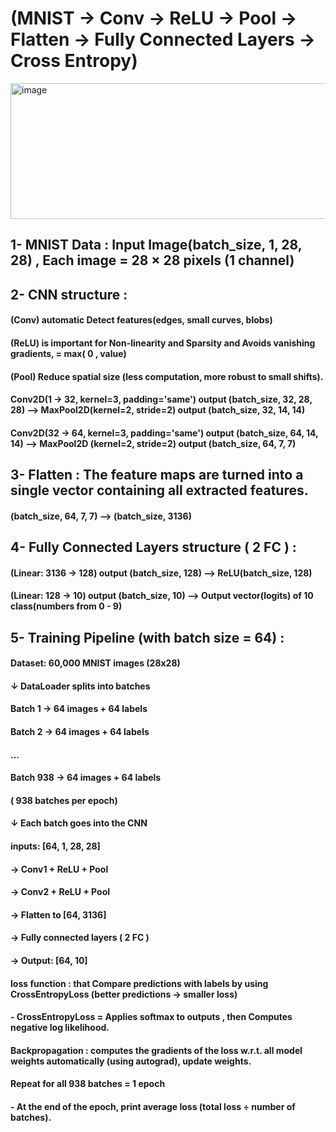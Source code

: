 # (MNIST -> Conv -> ReLU -> Pool -> Flatten -> Fully Connected Layers -> Cross Entropy) 

<img width="1048" height="217" alt="image" src="https://github.com/user-attachments/assets/ab5f3270-96ab-438e-bdfa-0eb9573c6016" />

## 1- MNIST Data : Input Image(batch_size, 1, 28, 28) , Each image = 28 × 28 pixels (1 channel)

## 2- CNN structure :
#### (Conv) automatic Detect features(edges, small curves, blobs)
#### (ReLU) is important for Non-linearity and Sparsity and Avoids vanishing gradients, = max( 0 , value)
#### (Pool) Reduce spatial size (less computation, more robust to small shifts).
#### Conv2D(1 → 32, kernel=3, padding='same') output (batch_size, 32, 28, 28) --> MaxPool2D(kernel=2, stride=2) output (batch_size, 32, 14, 14)
#### Conv2D(32 → 64, kernel=3, padding='same') output (batch_size, 64, 14, 14) --> MaxPool2D (kernel=2, stride=2) output (batch_size, 64, 7, 7)

## 3- Flatten : The feature maps are turned into a single vector containing all extracted features.
#### (batch_size, 64, 7, 7) --> (batch_size, 3136)

## 4- Fully Connected Layers structure ( 2 FC ) : 
#### (Linear: 3136 → 128) output (batch_size, 128) --> ReLU(batch_size, 128)
#### (Linear: 128 → 10) output (batch_size, 10) --> Output vector(logits) of 10 class(numbers from 0 - 9)

## 5- Training Pipeline (with batch size = 64) :
#### Dataset: 60,000 MNIST images (28x28)

#### ↓ DataLoader splits into batches
####   Batch 1 → 64 images + 64 labels
####   Batch 2 → 64 images + 64 labels
####   ...
####   Batch 938 → 64 images + 64 labels
####   ( 938 batches per epoch)

#### ↓ Each batch goes into the CNN
####   inputs: [64, 1, 28, 28]
####   → Conv1 + ReLU + Pool
####   → Conv2 + ReLU + Pool
####   → Flatten to [64, 3136]
####   → Fully connected layers ( 2 FC )
####   → Output: [64, 10]

####   loss function : that Compare predictions with labels by using CrossEntropyLoss (better predictions → smaller loss)
####   - CrossEntropyLoss = Applies softmax to outputs , then Computes negative log likelihood.

####   Backpropagation : computes the gradients of the loss w.r.t. all model weights automatically (using autograd), update weights.

####   Repeat for all 938 batches = 1 epoch
####   - At the end of the epoch, print average loss (total loss ÷ number of batches).
  







